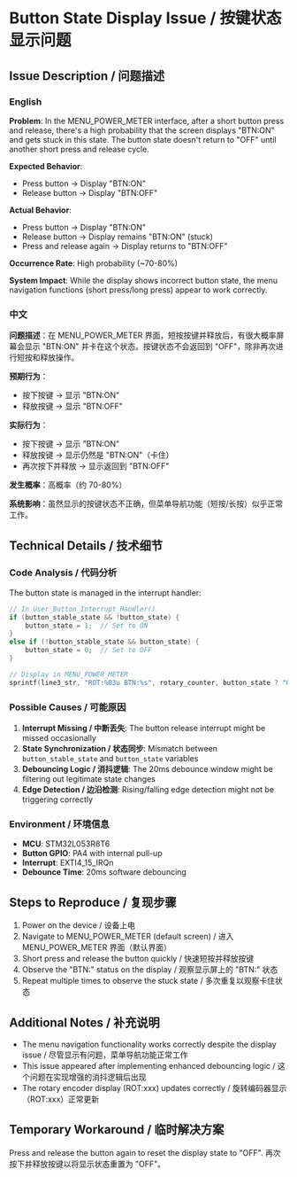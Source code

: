 # Button State Display Issue / 按键状态显示问题

## Issue Description / 问题描述

### English

**Problem**: In the MENU_POWER_METER interface, after a short button press and release, there's a high probability that the screen displays "BTN:ON" and gets stuck in this state. The button state doesn't return to "OFF" until another short press and release cycle.

**Expected Behavior**: 
- Press button → Display "BTN:ON"
- Release button → Display "BTN:OFF"

**Actual Behavior**:
- Press button → Display "BTN:ON"
- Release button → Display remains "BTN:ON" (stuck)
- Press and release again → Display returns to "BTN:OFF"

**Occurrence Rate**: High probability (~70-80%)

**System Impact**: While the display shows incorrect button state, the menu navigation functions (short press/long press) appear to work correctly.

### 中文

**问题描述**：在 MENU_POWER_METER 界面，短按按键并释放后，有很大概率屏幕会显示 "BTN:ON" 并卡在这个状态。按键状态不会返回到 "OFF"，除非再次进行短按和释放操作。

**预期行为**：
- 按下按键 → 显示 "BTN:ON"
- 释放按键 → 显示 "BTN:OFF"

**实际行为**：
- 按下按键 → 显示 "BTN:ON"
- 释放按键 → 显示仍然是 "BTN:ON"（卡住）
- 再次按下并释放 → 显示返回到 "BTN:OFF"

**发生概率**：高概率（约 70-80%）

**系统影响**：虽然显示的按键状态不正确，但菜单导航功能（短按/长按）似乎正常工作。

## Technical Details / 技术细节

### Code Analysis / 代码分析

The button state is managed in the interrupt handler:

```c
// In User_Button_Interrupt_Handler()
if (button_stable_state && !button_state) {
    button_state = 1;  // Set to ON
}
else if (!button_stable_state && button_state) {
    button_state = 0;  // Set to OFF
}

// Display in MENU_POWER_METER
sprintf(line3_str, "ROT:%03u BTN:%s", rotary_counter, button_state ? "ON " : "OFF");
```

### Possible Causes / 可能原因

1. **Interrupt Missing / 中断丢失**: The button release interrupt might be missed occasionally
2. **State Synchronization / 状态同步**: Mismatch between `button_stable_state` and `button_state` variables
3. **Debouncing Logic / 消抖逻辑**: The 20ms debounce window might be filtering out legitimate state changes
4. **Edge Detection / 边沿检测**: Rising/falling edge detection might not be triggering correctly

### Environment / 环境信息

- **MCU**: STM32L053R8T6
- **Button GPIO**: PA4 with internal pull-up
- **Interrupt**: EXTI4_15_IRQn
- **Debounce Time**: 20ms software debouncing

## Steps to Reproduce / 复现步骤

1. Power on the device / 设备上电
2. Navigate to MENU_POWER_METER (default screen) / 进入 MENU_POWER_METER 界面（默认界面）
3. Short press and release the button quickly / 快速短按并释放按键
4. Observe the "BTN:" status on the display / 观察显示屏上的 "BTN:" 状态
5. Repeat multiple times to observe the stuck state / 多次重复以观察卡住状态

## Additional Notes / 补充说明

- The menu navigation functionality works correctly despite the display issue / 尽管显示有问题，菜单导航功能正常工作
- This issue appeared after implementing enhanced debouncing logic / 这个问题在实现增强的消抖逻辑后出现
- The rotary encoder display (ROT:xxx) updates correctly / 旋转编码器显示（ROT:xxx）正常更新

## Temporary Workaround / 临时解决方案

Press and release the button again to reset the display state to "OFF".
再次按下并释放按键以将显示状态重置为 "OFF"。